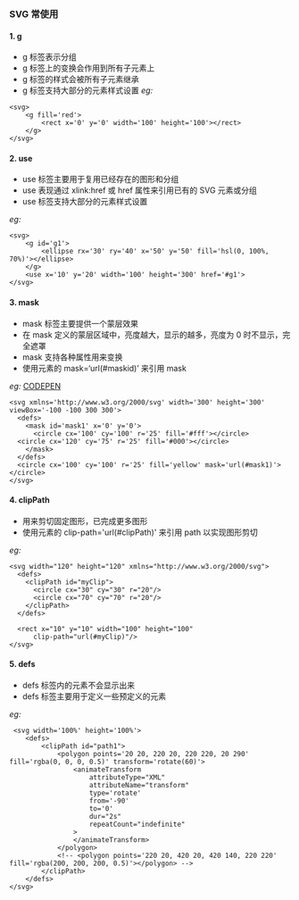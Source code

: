 ### SVG 常使用

#### 1. g

- g 标签表示分组
- g 标签上的变换会作用到所有子元素上
- g 标签的样式会被所有子元素继承
- g 标签支持大部分的元素样式设置
*eg:*
~~~
<svg>
    <g fill='red'>
        <rect x='0' y='0' width='100' height='100'></rect>
    </g>
</svg>
~~~

#### 2. use

- use 标签主要用于复用已经存在的图形和分组
- use 表现通过 xlink:href 或 href 属性来引用已有的 SVG 元素或分组
- use 标签支持大部分的元素样式设置

*eg:*
~~~
<svg>
    <g id='g1'>
        <ellipse rx='30' ry='40' x='50' y='50' fill='hsl(0, 100%, 70%)'></ellipse>
    </g>
    <use x='10' y='20' width='100' height='300' href='#g1'>
</svg>
~~~

#### 3. mask

- mask 标签主要提供一个蒙层效果
- 在 mask 定义的蒙层区域中，亮度越大，显示的越多，亮度为 0 时不显示，完全遮罩
- mask 支持各种属性用来变换
- 使用元素的 mask=‘url(#maskid)’ 来引用 mask

*eg:*
[CODEPEN](https://codepen.io/bobiy/pen/ZEGyzMQ)

~~~
<svg xmlns='http://www.w3.org/2000/svg' width='300' height='300' viewBox='-100 -100 300 300'>
  <defs>
    <mask id='mask1' x='0' y='0'>
      <circle cx='100' cy='100' r='25' fill='#fff'></circle>
  <circle cx='120' cy='75' r='25' fill='#000'></circle>
    </mask>
  </defs>
  <circle cx='100' cy='100' r='25' fill='yellow' mask='url(#mask1)'></circle>
</svg>
~~~

#### 4. clipPath

- 用来剪切固定图形，已完成更多图形
- 使用元素的 clip-path='url(#clipPath)' 来引用 path 以实现图形剪切

*eg:*

~~~
<svg width="120" height="120" xmlns="http://www.w3.org/2000/svg">
  <defs>
    <clipPath id="myClip">
      <circle cx="30" cy="30" r="20"/>
      <circle cx="70" cy="70" r="20"/>
    </clipPath>
  </defs>

  <rect x="10" y="10" width="100" height="100"
      clip-path="url(#myClip)"/>
</svg>
~~~

#### 5. defs

- defs 标签内的元素不会显示出来
- defs 标签主要用于定义一些预定义的元素

*eg:*
~~~
 <svg width='100%' height='100%'>
    <defs>
        <clipPath id="path1">
            <polygon points='20 20, 220 20, 220 220, 20 290' fill='rgba(0, 0, 0, 0.5)' transform='rotate(60)'>
                <animateTransform 
                    attributeType="XML"
                    attributeName="transform"
                    type='rotate'
                    from='-90'
                    to='0'
                    dur="2s"
                    repeatCount="indefinite"
                >   
                </animateTransform>
            </polygon>
            <!-- <polygon points='220 20, 420 20, 420 140, 220 220' fill='rgba(200, 200, 200, 0.5)'></polygon> -->
        </clipPath>
    </defs>
</svg>
~~~



